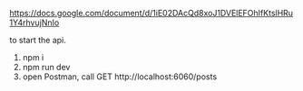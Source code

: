 https://docs.google.com/document/d/1iE02DAcQd8xoJ1DVElEFOhIfKtslHRu1Y4rhvujNnIo

to start the api.
1. npm i
2. npm run dev
3. open Postman, call GET http://localhost:6060/posts